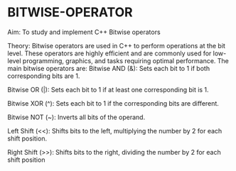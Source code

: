 # BITWISE-OPERATOR
Aim: To study and implement C++ Bitwise operators

Theory: Bitwise operators are used in C++ to perform operations at the bit level. These operators are highly efficient and are commonly used for low-level programming, graphics, and tasks requiring optimal performance. The main bitwise operators are: Bitwise AND (&): Sets each bit to 1 if both corresponding bits are 1.

Bitwise OR (|): Sets each bit to 1 if at least one corresponding bit is 1.

Bitwise XOR (^): Sets each bit to 1 if the corresponding bits are different.

Bitwise NOT (~): Inverts all bits of the operand.

Left Shift (<<): Shifts bits to the left, multiplying the number by 2 for each shift position.

Right Shift (>>): Shifts bits to the right, dividing the number by 2 for each shift position
